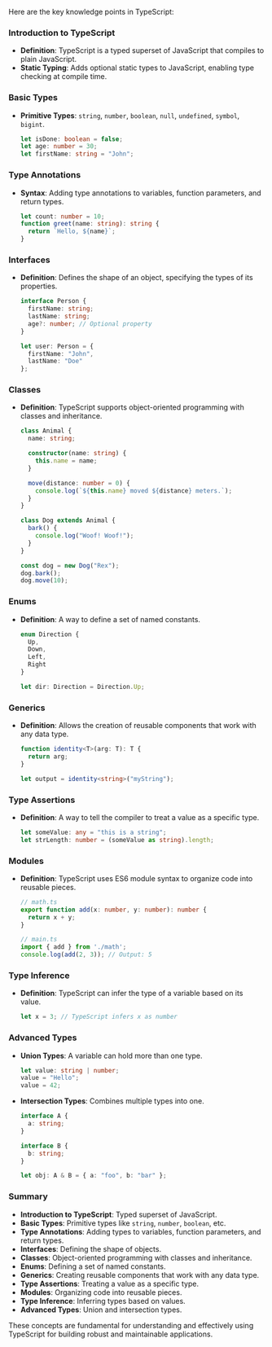 Here are the key knowledge points in TypeScript:

### Introduction to TypeScript
- **Definition**: TypeScript is a typed superset of JavaScript that compiles to plain JavaScript.
- **Static Typing**: Adds optional static types to JavaScript, enabling type checking at compile time.

### Basic Types
- **Primitive Types**: `string`, `number`, `boolean`, `null`, `undefined`, `symbol`, `bigint`.
  ```typescript
  let isDone: boolean = false;
  let age: number = 30;
  let firstName: string = "John";
  ```

### Type Annotations
- **Syntax**: Adding type annotations to variables, function parameters, and return types.
  ```typescript
  let count: number = 10;
  function greet(name: string): string {
    return `Hello, ${name}`;
  }
  ```

### Interfaces
- **Definition**: Defines the shape of an object, specifying the types of its properties.
  ```typescript
  interface Person {
    firstName: string;
    lastName: string;
    age?: number; // Optional property
  }

  let user: Person = {
    firstName: "John",
    lastName: "Doe"
  };
  ```

### Classes
- **Definition**: TypeScript supports object-oriented programming with classes and inheritance.
  ```typescript
  class Animal {
    name: string;

    constructor(name: string) {
      this.name = name;
    }

    move(distance: number = 0) {
      console.log(`${this.name} moved ${distance} meters.`);
    }
  }

  class Dog extends Animal {
    bark() {
      console.log("Woof! Woof!");
    }
  }

  const dog = new Dog("Rex");
  dog.bark();
  dog.move(10);
  ```

### Enums
- **Definition**: A way to define a set of named constants.
  ```typescript
  enum Direction {
    Up,
    Down,
    Left,
    Right
  }

  let dir: Direction = Direction.Up;
  ```

### Generics
- **Definition**: Allows the creation of reusable components that work with any data type.
  ```typescript
  function identity<T>(arg: T): T {
    return arg;
  }

  let output = identity<string>("myString");
  ```

### Type Assertions
- **Definition**: A way to tell the compiler to treat a value as a specific type.
  ```typescript
  let someValue: any = "this is a string";
  let strLength: number = (someValue as string).length;
  ```

### Modules
- **Definition**: TypeScript uses ES6 module syntax to organize code into reusable pieces.
  ```typescript
  // math.ts
  export function add(x: number, y: number): number {
    return x + y;
  }

  // main.ts
  import { add } from './math';
  console.log(add(2, 3)); // Output: 5
  ```

### Type Inference
- **Definition**: TypeScript can infer the type of a variable based on its value.
  ```typescript
  let x = 3; // TypeScript infers x as number
  ```

### Advanced Types
- **Union Types**: A variable can hold more than one type.
  ```typescript
  let value: string | number;
  value = "Hello";
  value = 42;
  ```
- **Intersection Types**: Combines multiple types into one.
  ```typescript
  interface A {
    a: string;
  }

  interface B {
    b: string;
  }

  let obj: A & B = { a: "foo", b: "bar" };
  ```

### Summary
- **Introduction to TypeScript**: Typed superset of JavaScript.
- **Basic Types**: Primitive types like `string`, `number`, `boolean`, etc.
- **Type Annotations**: Adding types to variables, function parameters, and return types.
- **Interfaces**: Defining the shape of objects.
- **Classes**: Object-oriented programming with classes and inheritance.
- **Enums**: Defining a set of named constants.
- **Generics**: Creating reusable components that work with any data type.
- **Type Assertions**: Treating a value as a specific type.
- **Modules**: Organizing code into reusable pieces.
- **Type Inference**: Inferring types based on values.
- **Advanced Types**: Union and intersection types.

These concepts are fundamental for understanding and effectively using TypeScript for building robust and maintainable applications.